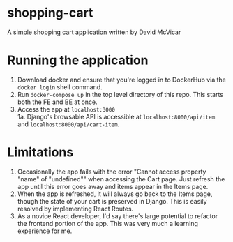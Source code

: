 # shopping-cart
A simple shopping cart application written by David McVicar

# Running the application
1. Download docker and ensure that you're logged in to DockerHub via the `docker login` shell command.
1. Run `docker-compose up` in the top level directory of this repo. This starts both the FE and BE at once.
1. Access the app at `localhost:3000`  
  1a. Django's browsable API is accessible at `localhost:8000/api/item` and `localhost:8000/api/cart-item`.

# Limitations
1. Occasionally the app fails with the error "Cannot access property "name" of "undefined"" when accessing the Cart page. Just refresh the app until this error goes away and items appear in the Items page.
1. When the app is refreshed, it will always go back to the Items page, though the state of your cart is preserved in Django. This is easily resolved by implementing React Routes.
1. As a novice React developer, I'd say there's large potential to refactor the frontend portion of the app. This was very much a learning experience for me.
